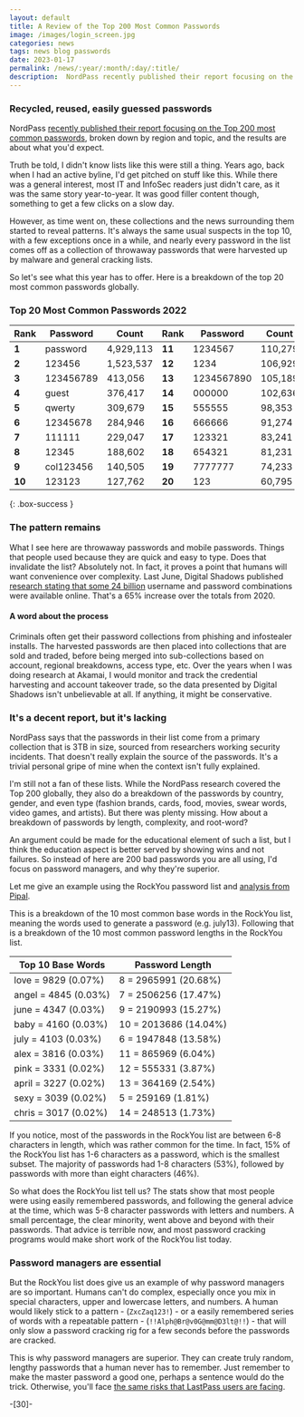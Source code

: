 ```yaml
---
layout: default
title: A Review of the Top 200 Most Common Passwords
image: /images/login_screen.jpg
categories: news
tags: news blog passwords
date: 2023-01-17
permalink: /news/:year/:month/:day/:title/
description:  NordPass recently published their report focusing on the Top 200 most common passwords, broken down  by region and topic, and the results are about what you'd expect.
---
```

### Recycled, reused, easily guessed passwords
NordPass [recently published their report focusing on the Top 200 most common passwords][1], broken down  by region and topic, and the results are about what you'd expect.

Truth be told, I didn't know lists like this were still a thing. Years ago, back when I had an active byline, I'd get pitched on stuff like this. While there was a general interest, most IT and InfoSec readers just didn't care, as it was the same story year-to-year. It was good filler content though, something to get a few clicks on a slow day.

However, as time went on, these collections and the news surrounding them started to reveal patterns. It's always the same usual suspects in the top 10, with a few exceptions once in a while, and nearly every password in the list comes off as a collection of throwaway passwords that were harvested up by malware and general cracking lists.

So let's see what this year has to offer. Here is a breakdown of the top 20 most common passwords globally.

### Top 20 Most Common Passwords 2022

 | Rank   | Password   | Count      | Rank   | Password    | Count    |
 | ------ | ---------- | ---------- | ------ | ----------- | -------- |
 | **1**  | password   | 4,929,113  | **11** | 1234567     | 110,279  |
 | **2**  | 123456     | 1,523,537  | **12** | 1234        | 106,929  |
 | **3**  | 123456789  | 413,056    | **13** | 1234567890  | 105,189  |
 | **4**  | guest      | 376,417    | **14** | 000000      | 102,636  |
 | **5**  | qwerty     | 309,679    | **15** | 555555      | 98,353   |
 | **6**  | 12345678   | 284,946    | **16** | 666666      | 91,274   |
 | **7**  | 111111     | 229,047    | **17** | 123321      | 83,241   |
 | **8**  | 12345      | 188,602    | **18** | 654321      | 81,231   |
 | **9**  | col123456  | 140,505    | **19** | 7777777     | 74,233   |
 | **10** | 123123     | 127,762    | **20** | 123         | 60,795   |
{: .box-success }

### The pattern remains
What I see here are throwaway passwords and mobile passwords. Things that people used because they are quick and easy to type. Does that invalidate the list? Absolutely not. In fact, it proves a point that humans will want convenience over complexity. Last June, Digital Shadows published [research stating that some 24 billion][2] username and password combinations were available online. That's a 65% increase over the totals from 2020.

#### A word about the process
Criminals often get their password collections from phishing and infostealer installs. The harvested passwords are then placed into collections that are sold and traded, before being merged into sub-collections based on account, regional breakdowns, access type, etc. Over the years when I was doing research at Akamai, I would monitor and track the credential harvesting and account takeover trade, so the data presented by Digital Shadows isn't unbelievable at all. If anything, it might be conservative.

### It's a decent report, but it's lacking
NordPass says that the passwords in their list come from a primary collection that is 3TB in size, sourced from researchers working security incidents. That doesn't really explain the source of the passwords. It's a trivial personal gripe of mine when the context isn't fully explained.

I'm still not a fan of these lists. While the NordPass research covered the Top 200 globally, they also do a breakdown of the passwords by country, gender, and even type (fashion brands, cards, food, movies, swear words, video games, and artists). But there was plenty missing. How about a breakdown of passwords by length, complexity, and root-word?

An argument could be made for the educational element of such a list, but I think the education aspect is better served by showing wins and not failures. So instead of here are 200 bad passwords you are all using, I'd focus on password managers, and why they're superior.

Let me give an example using the RockYou password list and [analysis from Pipal][3].

This is a breakdown of the 10 most common base words in the RockYou list, meaning the words used to generate a password (e.g. july13). Following that is a  breakdown of the 10 most common password lengths in the RockYou list.

 | **Top 10 Base Words** | **Password Length**   |
 | --------------------- | -------------------   |
 | love = 9829 (0.07%)   | 8 = 2965991 (20.68%)  |
 | angel = 4845 (0.03%)  | 7 = 2506256 (17.47%)  |
 | june = 4347 (0.03%)   | 9 = 2190993 (15.27%)  |
 | baby = 4160 (0.03%)   | 10 = 2013686 (14.04%) |
 | july = 4103 (0.03%)   | 6 = 1947848 (13.58%)  |
 | alex = 3816 (0.03%)   | 11 = 865969 (6.04%)   |
 | pink = 3331 (0.02%)   | 12 = 555331 (3.87%)   |
 | april = 3227 (0.02%)  | 13 = 364169 (2.54%)   |
 | sexy = 3039 (0.02%)   | 5 = 259169 (1.81%)    |
 | chris = 3017 (0.02%)  | 14 = 248513 (1.73%)   |

If you notice, most of the passwords in the RockYou list are between 6-8 characters in length, which was rather common for the time. In fact, 15% of the RockYou list has 1-6 characters as a password, which is the smallest subset. The majority of passwords had 1-8 characters (53%), followed by passwords with more than eight characters (46%).

So what does the RockYou list tell us? The stats show that most people were using easily remembered passwords, and following the general advice at the time, which was 5-8 character passwords with letters and numbers. A small percentage, the clear minority, went above and beyond with their passwords. That advice is terrible now, and most password cracking programs would make short work of the RockYou list today.

### Password managers are essential
But the RockYou list does give us an example of why password managers are so important. Humans can't do complex, especially once you mix in special characters, upper and lowercase letters, and numbers. A human would likely stick to a pattern - (```ZxcZaq123!```) - or a easily remembered series of words with a repeatable pattern - (```!!Alph@Br@v0G@mm@D3lt@!!```) - that will only slow a password cracking rig for a few seconds before the passwords  are cracked.

This is why password managers are superior. They can create truly random, lengthy passwords that a human never has to remember. Just remember to make the master password a good one, perhaps a sentence would do the trick. Otherwise, you'll face [the same risks that LastPass users are facing][4].

[1]: https://nordpass.com/most-common-passwords-list/
[2]: https://www.digitalshadows.com/press-releases/24-billion-usernames-and-passwords-available-on-the-dark-web-an-increase-of-65-in-just-two-years/
[3]: https://digi.ninja/projects/pipal.php
[4]: https://technicaloutcast.com/news/2023/01/14/lastpass-data-breach-timeline-need-to-know/

-[30]-
